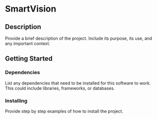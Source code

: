 # SmartVision 

## Description

Provide a brief description of the project. Include its purpose, its use, and any important context.

## Getting Started

### Dependencies

List any dependencies that need to be installed for this software to work. This could include libraries, frameworks, or databases.

### Installing

Provide step by step examples of how to install the project.
